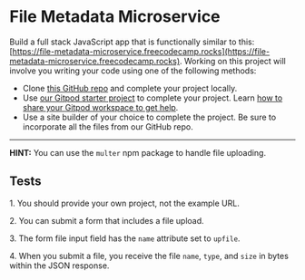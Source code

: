 File Metadata Microservice
==========================

Build a full stack JavaScript app that is functionally similar to this: [https://file-metadata-microservice.freecodecamp.rocks](https://file-metadata-microservice.freecodecamp.rocks). Working on this project will involve you writing your code using one of the following methods:

*   Clone [this GitHub repo](https://github.com/freeCodeCamp/boilerplate-project-filemetadata/) and complete your project locally.
*   Use [our Gitpod starter project](https://gitpod.io/?autostart=true#https://github.com/freeCodeCamp/boilerplate-project-filemetadata/) to complete your project. Learn [how to share your Gitpod workspace to get help](https://forum.freecodecamp.org/t/how-to-use-gitpod-in-the-curriculum/668669#how-can-i-share-my-workspace-to-get-help-8).
*   Use a site builder of your choice to complete the project. Be sure to incorporate all the files from our GitHub repo.

* * *

**HINT:** You can use the `multer` npm package to handle file uploading.

Tests
-----

1\. You should provide your own project, not the example URL.

2\. You can submit a form that includes a file upload.

3\. The form file input field has the `name` attribute set to `upfile`.

4\. When you submit a file, you receive the file `name`, `type`, and `size` in bytes within the JSON response.
